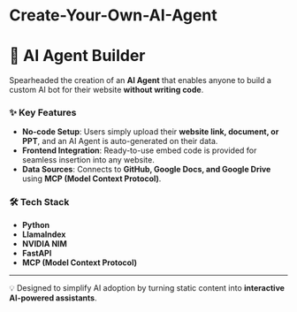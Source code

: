 # Create-Your-Own-AI-Agent

# 🚀 AI Agent Builder

Spearheaded the creation of an **AI Agent** that enables anyone to build a custom AI bot for their website **without writing code**.  

### ✨ Key Features
- **No-code Setup**: Users simply upload their **website link, document, or PPT**, and an AI Agent is auto-generated on their data.  
- **Frontend Integration**: Ready-to-use embed code is provided for seamless insertion into any website.  
- **Data Sources**: Connects to **GitHub, Google Docs, and Google Drive** using **MCP (Model Context Protocol)**.  

### 🛠️ Tech Stack
- **Python**
- **LlamaIndex**
- **NVIDIA NIM**
- **FastAPI**
- **MCP (Model Context Protocol)**  

---
💡 Designed to simplify AI adoption by turning static content into **interactive AI-powered assistants**.
